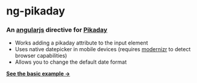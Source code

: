 ng-pikaday
==========

### An [angularjs](https://angularjs.org) directive for [Pikaday](https://github.com/dbushell/Pikaday)

* Works adding a pikaday attribute to the input element
* Uses native datepicker in mobile devices (requires [modernizr](http://modernizr.com) to detect browser capabilities)
* Allows you to change the default date format

[**See the basic example →**](http://xavvvier.github.io/ng-pikaday/examples/basic-usage.html)
